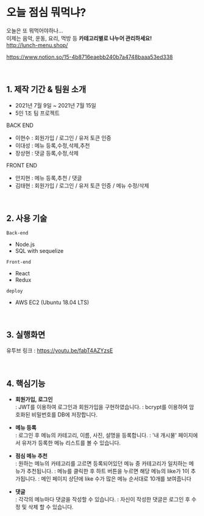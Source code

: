 # 오늘 점심 뭐먹냐?


오늘은 또 뭐먹어야하나...   
이제는 음악, 운동, 요리, 먹방 등 **카테고리별로 나누어 관리하세요!**   
http://lunch-menu.shop/

https://www.notion.so/15-4b8716eaebb240b7a4748baaa53ed338

<br>

## 1. 제작 기간 & 팀원 소개
- 2021년 7월 9일 ~ 2021년 7월 15일
- 5인 1조 팀 프로젝트

BACK END
  + 이현수 : 회원가입 / 로그인 / 유저 토큰 인증
  + 이대성 : 메뉴 등록,수정,삭제,추천
  + 장상현 : 댓글 등록,수정,삭제

FRONT END
  + 안지현 : 메뉴 등록,추천 /  댓글
  + 김태현 : 회원가입 / 로그인 / 유저 토큰 인증 / 메뉴 수정/삭제

<br>

## 2. 사용 기술
`Back-end`
- Node.js
- SQL with sequelize

`Front-end`
- React
- Redux


`deploy`
- AWS EC2 (Ubuntu 18.04 LTS)

<br>

## 3. 실행화면

유투브 링크 : https://youtu.be/fabT4AZYzsE

<br>

## 4. 핵심기능

+ **회원가입, 로그인**   
  : JWT를 이용하여 로그인과 회원가입을 구현하였습니다.
  : bcrypt를 이용하여 암호화된 비밀번호를 DB에 저장합니다.
  
+ **메뉴 등록**   
  : 로그인 후 메뉴의 카테고리, 이름, 사진, 설명을 등록합니다.
  : '내 개시물' 페이지에서 유저가 등록한 메뉴 리스트를 볼 수 있습니다.

+ **점심 메뉴 추천**   
  : 원하는 메뉴의 카테고리를 고르면 등록되어있던 메뉴 중 카테고리가 일치하는 메뉴가 추천됩니다. 
  : 메뉴를 클릭한 후 하트 버튼을 누르면 해당 메뉴의 like가 1이 추가됩니다.
  : 메인 페이지 상단에 like 수가 많은 메뉴 순서대로 10개를 보여줍니다
  
+ **댓글**   
  : 각각의 메뉴마다 댓글을 작성할 수 있습니다.
  : 자신이 작성한 댓글은 로그인 후 수정 및 삭제 할 수 있습니다.
 

